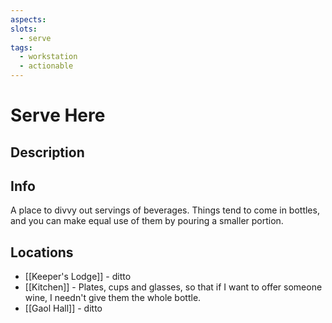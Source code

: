 ```yaml
---
aspects: 
slots:
  - serve
tags:
  - workstation
  - actionable
---
```


# Serve Here

## Description

## Info
A place to divvy out servings of beverages. Things tend to come in bottles, and you can make equal use of them by pouring a smaller portion. 

## Locations
-  [[Keeper's Lodge]] - ditto
- [[Kitchen]] - Plates, cups and glasses, so that if I want to offer someone wine, I needn't give them the whole bottle.
- [[Gaol Hall]] - ditto